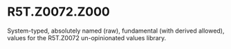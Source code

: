 # R5T.Z0072.Z000
System-typed, absolutely named (raw), fundamental (with derived allowed), values for the R5T.Z0072 un-opinionated values library.